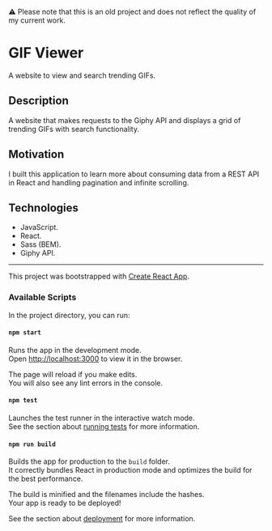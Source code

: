 ⚠️ Please note that this is an old project and does not reflect the quality of my current work.

# GIF Viewer

A website to view and search trending GIFs.

## Description

A website that makes requests to the Giphy API and displays a grid of trending GIFs with search functionality.

## Motivation

I built this application to learn more about consuming data from a REST API in React and handling pagination and infinite scrolling.

## Technologies

- JavaScript.
- React.
- Sass (BEM).
- Giphy API.

---

This project was bootstrapped with [Create React App](https://github.com/facebook/create-react-app).

### Available Scripts

In the project directory, you can run:

#### `npm start`

Runs the app in the development mode.\
Open [http://localhost:3000](http://localhost:3000) to view it in the browser.

The page will reload if you make edits.\
You will also see any lint errors in the console.

#### `npm test`

Launches the test runner in the interactive watch mode.\
See the section about [running tests](https://facebook.github.io/create-react-app/docs/running-tests) for more information.

#### `npm run build`

Builds the app for production to the `build` folder.\
It correctly bundles React in production mode and optimizes the build for the best performance.

The build is minified and the filenames include the hashes.\
Your app is ready to be deployed!

See the section about [deployment](https://facebook.github.io/create-react-app/docs/deployment) for more information.
